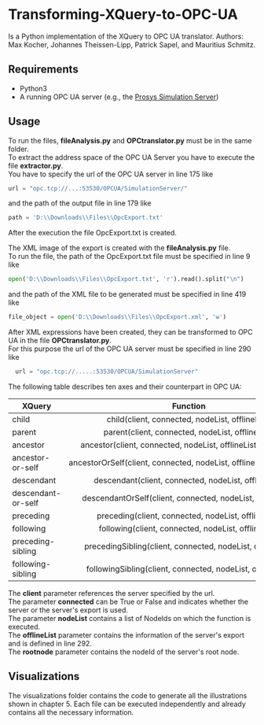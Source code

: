 # Transforming-XQuery-to-OPC-UA
Is a Python implementation of the XQuery to OPC UA translator.
Authors: Max Kocher, Johannes Theissen-Lipp, Patrick Sapel, and Mauritius Schmitz.

## Requirements
- Python3
- A running OPC UA server (e.g., the [Prosys Simulation Server](https://www.prosysopc.com/products/opc-ua-simulation-server/))

## Usage
To run the files, **fileAnalysis.py** and **OPCtranslator.py** must be in the same folder.  
To extract the address space of the OPC UA Server you have to execute the file **extractor.py**.  
You have to specify the url of the OPC UA server in line 175 like
```python
url = "opc.tcp://...:53530/OPCUA/SimulationServer/"
```
and the path of the output file in line 179 like
```python
path = 'D:\\Downloads\\Files\\OpcExport.txt'
```
After the execution the file OpcExport.txt is created.

The XML image of the export is created with the **fileAnalysis.py** file.  
To run the file, the path of the OpcExport.txt file must be specified in line 9 like
```python
open('D:\\Downloads\\Files\\OpcExport.txt', 'r').read().split("\n")
```
and the path of the XML file to be generated must be specified in line 419 like
```python
file_object = open('D:\\Downloads\\Files\\OpcExport.xml', 'w')
```

After XML expressions have been created, they can be transformed to OPC UA in the file **OPCtranslator.py**.  
For this purpose the url of the OPC UA server must be specified in line 290 like
```python
  url = "opc.tcp://.....:53530/OPCUA/SimulationServer"
```

The following table describes ten axes and their counterpart in OPC UA:

| XQuery        | Function      |
| ------------- |:-------------:| 
| child      | child(client, connected, nodeList, offlineList) | 
| parent      | parent(client, connected, nodeList, offlineList)      |
| ancestor | ancestor(client, connected, nodeList, offlineList, rootnode)|
| ancestor-or-self      | ancestorOrSelf(client, connected, nodeList, offlineList, rootnode) | 
| descendant      | descendant(client, connected, nodeList, offlineList)      |
| descendant-or-self | descendantOrSelf(client, connected, nodeList, offlineList)   |
| preceding      | preceding(client, connected, nodeList, offlineList) | 
| following      | following(client, connected, nodeList, offlineList)      |
| preceding-sibling      | precedingSibling(client, connected, nodeList, offlineList) | 
| following-sibling      | followingSibling(client, connected, nodeList, offlineList)      |

The **client** parameter references the server specified by the url.  
The parameter **connected** can be True or False and indicates whether the server or the server's export is used.  
The parameter **nodeList** contains a list of NodeIds on which the function is executed.  
The **offlineList** parameter contains the information of the server's export and is defined in line 292.  
The **rootnode** parameter contains the nodeId of the server's root node. 


## Visualizations
The visualizations folder contains the code to generate all the illustrations shown in chapter 5. Each file can be executed independently and already contains all the necessary information.
